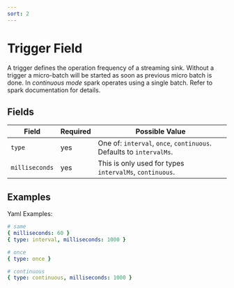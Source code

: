 ```yaml
---
sort: 2
---
```


# Trigger Field

A trigger defines the operation frequency of a streaming sink. 
Without a trigger a micro-batch will be started as soon as previous micro batch is done.
In _continuous mode_ spark operates using a single batch.
Refer to spark documentation for details.

## Fields

| Field | Required | Possible Value |
| ----- | -------- | -------------- |
| `type` | yes | One of: `interval`, `once`, `continuous`. Defaults to `intervalMs`. |
| `milliseconds` | yes | This is only used for types `intervalMs`, `continuous`. |

## Examples

Yaml Examples:
```yaml
# same
{ milliseconds: 60 }
{ type: interval, milliseconds: 1000 }

# once
{ type: once }

# continuous
{ type: continuous, milliseconds: 1000 }
```